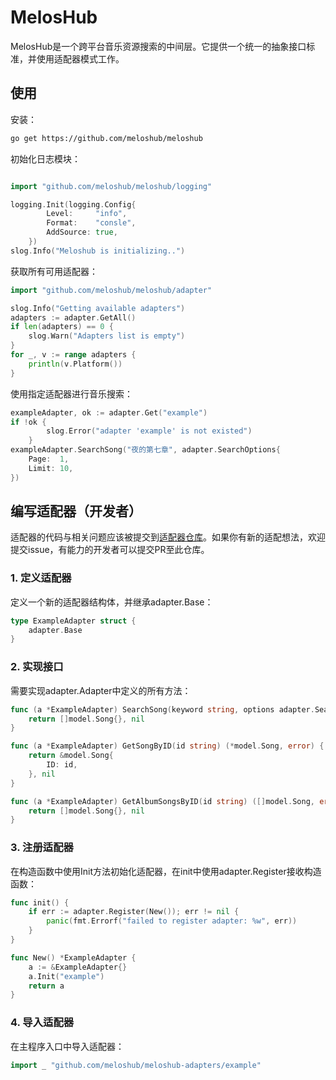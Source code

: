 # MelosHub

MelosHub是一个跨平台音乐资源搜索的中间层。它提供一个统一的抽象接口标准，并使用适配器模式工作。

## 使用

安装：

```bash
go get https://github.com/meloshub/meloshub
```

初始化日志模块：

```go

import "github.com/meloshub/meloshub/logging"

logging.Init(logging.Config{
		Level:     "info",
		Format:    "consle",
		AddSource: true,
	})
slog.Info("Meloshub is initializing..")
```

获取所有可用适配器：

```go
import "github.com/meloshub/meloshub/adapter"

slog.Info("Getting available adapters")
adapters := adapter.GetAll()
if len(adapters) == 0 {
    slog.Warn("Adapters list is empty")
}
for _, v := range adapters {
    println(v.Platform())
}
```

使用指定适配器进行音乐搜索：

```go
exampleAdapter, ok := adapter.Get("example")
if !ok {
		slog.Error("adapter 'example' is not existed")
	}
exampleAdapter.SearchSong("夜的第七章", adapter.SearchOptions{
    Page:  1,
    Limit: 10,
})
```

## 编写适配器（开发者）

适配器的代码与相关问题应该被提交到[适配器仓库](https://github.com/meloshub/meloshub-adapters)。如果你有新的适配想法，欢迎提交issue，有能力的开发者可以提交PR至此仓库。

### 1. 定义适配器

定义一个新的适配器结构体，并继承adapter.Base：

```go
type ExampleAdapter struct {
	adapter.Base
}
```

### 2. 实现接口

需要实现adapter.Adapter中定义的所有方法：

```go
func (a *ExampleAdapter) SearchSong(keyword string, options adapter.SearchOptions) ([]model.Song, error) {
	return []model.Song{}, nil
}

func (a *ExampleAdapter) GetSongByID(id string) (*model.Song, error) {
	return &model.Song{
		ID: id,
	}, nil
}

func (a *ExampleAdapter) GetAlbumSongsByID(id string) ([]model.Song, error) {
	return []model.Song{}, nil
}
```

### 3. 注册适配器

在构造函数中使用Init方法初始化适配器，在init中使用adapter.Register接收构造函数：

```go
func init() {
	if err := adapter.Register(New()); err != nil {
		panic(fmt.Errorf("failed to register adapter: %w", err))
	}
}

func New() *ExampleAdapter {
	a := &ExampleAdapter{}
	a.Init("example")
	return a
}
```

### 4. 导入适配器

在主程序入口中导入适配器：

```go
import _ "github.com/meloshub/meloshub-adapters/example"
```


